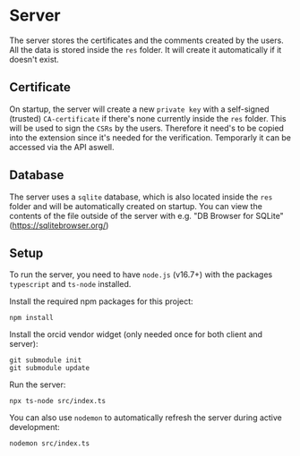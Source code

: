 # Server

The server stores the certificates and the comments created by the users. All the data is stored inside the `res` folder. It will create it automatically if it doesn't exist.

## Certificate

On startup, the server will create a new `private key` with a self-signed (trusted) `CA-certificate` if there's none currently inside the `res` folder. This will be used to sign the `CSRs` by the users. Therefore it need's to be copied into the extension since it's needed for the verification. Temporarly it can be accessed via the API aswell.

## Database

The server uses a `sqlite` database, which is also located inside the `res` folder and will be automatically created on startup. You can view the contents of the file outside of the server with e.g. "DB Browser for SQLite" (<https://sqlitebrowser.org/>)

## Setup

To run the server, you need to have `node.js` (v16.7+) with the packages `typescript` and `ts-node` installed.

Install the required npm packages for this project:

    npm install

Install the orcid vendor widget (only needed once for both client and server):

    git submodule init
    git submodule update

Run the server:

    npx ts-node src/index.ts

You can also use `nodemon` to automatically refresh the server during active development:

    nodemon src/index.ts
